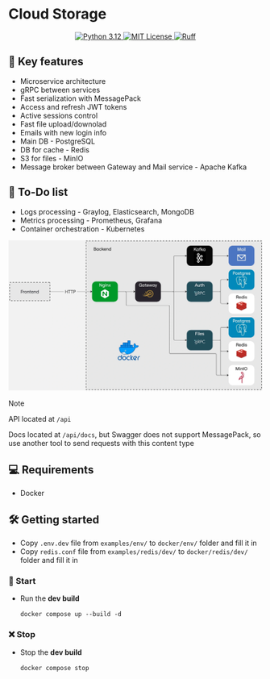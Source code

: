 # Cloud Storage

<p align="center">
  <a href="https://www.python.org/downloads/release/python-3120/">
    <img src="https://img.shields.io/badge/Python-3.12-FFD64E.svg" alt="Python 3.12">
  </a>
  <a href="https://github.com/j3rrryy/school_464/blob/main/LICENSE">
    <img src="https://img.shields.io/badge/License-MIT-blue.svg" alt="MIT License">
  </a>
  <a href="https://github.com/astral-sh/ruff">
    <img src="https://img.shields.io/endpoint?url=https://raw.githubusercontent.com/astral-sh/ruff/main/assets/badge/v2.json" alt="Ruff">
  </a>
</p>

## :book: Key features

- Microservice architecture
- gRPC between services
- Fast serialization with MessagePack
- Access and refresh JWT tokens
- Active sessions control
- Fast file upload/downolad
- Emails with new login info
- Main DB - PostgreSQL
- DB for cache - Redis
- S3 for files - MinIO
- Message broker between Gateway and Mail service - Apache Kafka

## :memo: To-Do list

- Logs processing - Graylog, Elasticsearch, MongoDB
- Metrics processing - Prometheus, Grafana
- Сontainer orchestration - Kubernetes

![Architecture](https://github.com/j3rrryy/cloud_storage/blob/main/images/architecture.webp?raw=true)

> [!NOTE]
> API located at `/api`
>
> Docs located at `/api/docs`, but Swagger does not support MessagePack, so use another tool to send requests with this content type

## :computer: Requirements

- Docker

## :hammer_and_wrench: Getting started

- Copy `.env.dev` file from `examples/env/` to `docker/env/` folder and fill it in
- Copy `redis.conf` file from `examples/redis/dev/` to `docker/redis/dev/` folder and fill it in

### :rocket: Start

- Run the **dev build**

    ```shell
    docker compose up --build -d
    ```

### :x: Stop

- Stop the **dev build**

  ```shell
  docker compose stop
  ```
